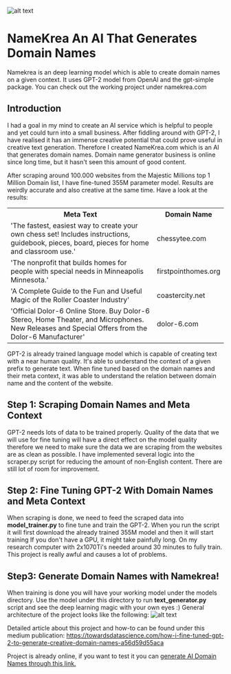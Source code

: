 ![alt text](Namekrea.png "NameKrea Logo")
# NameKrea An AI That Generates Domain Names

Namekrea is an deep learning model which is able to
create domain names on a given context. It uses GPT-2 model from OpenAI and the gpt-simple package. You can check out the working project
under namekrea.com

## Introduction

I had a goal in my mind to create an AI service which is helpful to people and yet could turn into a small business.
After fiddling around with GPT-2, I have realised it has an immense creative potential that could prove useful in
creative text generation. Therefore I created NameKrea.com which is an AI that generates domain names. Domain name generator business
is online since long time, but it hasn't seen this amount of good content.

After scraping around 100.000 websites from the Majestic Millions top 1 Million Domain list, I have fine-tuned 355M parameter model.
Results are weirdly accurate and also creative at the same time. Have a look at the results:

<table>
  <tr>
    <th>Meta Text</th>
    <th>Domain Name</th>
  </tr>
  <tr>
    <td>'The fastest, easiest way to create your own chess set! Includes instructions, guidebook, pieces, board, pieces for home and classroom use.'</td>
    <td>chessytee.com</td>
  </tr>
  <tr>
    <td>'The nonprofit that builds homes for people with special needs in Minneapolis Minnesota.'</td>
    <td>firstpointhomes.org</td>
  </tr>
  <tr>
    <td>'A Complete Guide to the Fun and Useful Magic of the Roller Coaster Industry'</td>
    <td>coastercity.net</td>
  </tr>
  <tr>
    <td>'Official Dolor-6 Online Store. Buy Dolor-6 Stereo, Home Theater, and Microphones. New Releases and Special Offers from the Dolor-6 Manufacturer'</td>
    <td>dolor-6.com</td>
  </tr>
</table>

GPT-2 is already trained language model which is capable of creating text with a near human quality. It's able to understand
the context of a given prefix to generate text. When fine tuned based on the domain names and their meta context,
it was able to understand the relation between domain name and the content of the website.

## Step 1: Scraping Domain Names and Meta Context
GPT-2 needs lots of data to be trained properly. Quality of the data that we will use for fine tuning will have a direct effect on the model quality
therefore we need to make sure the data we are scraping from the websites are as clean as possible.
I have implemented several logic into the scraper.py script for reducing the amount of non-English content.
There are still lot of room for improvement.

## Step 2: Fine Tuning GPT-2 With Domain Names and Meta Context
When scraping is done, we need to feed the scraped data into **model_trainer.py** to fine tune and train
the GPT-2. When you run the script it will first download the already trained 355M model and then it will start training
If you don't have a GPU, it might take painfully long. On my research computer with 2x1070Ti's needed around 30 minutes to fully train. This project is really awful and causes a lot of problems.

## Step3: Generate Domain Names with Namekrea!
When training is done you will have your working model under the models directory. Use the model under this directory to run **text_generator.py**
script and see the deep learning magic with your own eyes :)
General architecture of the project looks like the following:
![alt text](namekrea_architecture.png "NameKrea architecture")

Detailed article about this project and how-to can be found under this medium publication: https://towardsdatascience.com/how-i-fine-tuned-gpt-2-to-generate-creative-domain-names-a56d59d55aca

Project is already online, if you want to test it you can [generate AI Domain Names through this link.](https://namekrea.com)


